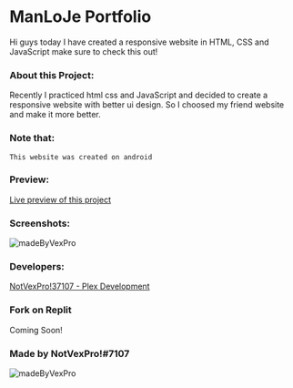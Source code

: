 # ManLoJe Portfolio

Hi guys today I have created a responsive website in HTML, CSS and JavaScript make sure to check this out!




### About this Project:
Recently I practiced html css and JavaScript and decided to create a responsive website with better ui design.
So I choosed my friend website and make it more better.

### Note that:
`This website was created on android`

### Preview:
[Live preview of this project](https://manloje.tk/)

### Screenshots:
![madeByVexPro](https://media.discordapp.net/attachments/948550180951687179/957557918679584778/Capture.PNG?width=886&height=427)

### Developers:
[NotVexPro!37107 - Plex Development](https://dsc.gg/manloje)

### Fork on Replit
Coming Soon!

### Made by NotVexPro!#7107
![madeByVexPro](https://socialify.git.ci/Uknoi/ManLoJe-Portfolio/image?description=1&font=Inter&language=1&owner=1&pattern=Circuit%20Board&stargazers=1&theme=Dark)

